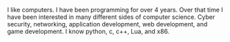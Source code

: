 I like computers. I have been programming for over 4 years. Over that time I have been interested in many different sides of computer science. Cyber security, networking, application development, web development, and game development.
I know python, c, c++, Lua, and x86.
